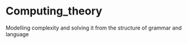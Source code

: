 # Computing_theory
 Modelling complexity and solving it  from the structure of grammar and language
